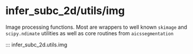 # infer_subc_2d/utils/img

Image processing functions.  Most are wrappers to well known `skimage` and `scipy.ndimate` utilities as well as core routines from `aicssegmentation`

::: infer_subc_2d.utils.img

